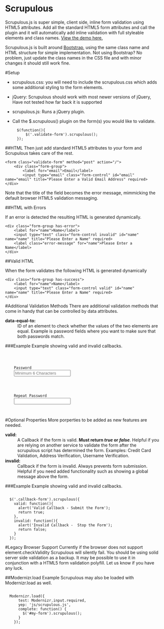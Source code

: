 Scrupulous
=======

Scrupulous.js is super simple, client side, inline form validation using HTML5 attributes. Add all the standard HTML5 form attributes and call the plugin and it will automatically add inline validation with full styleable elements and class names. <a href="http://zaneray.github.io/scrupulous/">View the demo here.</a>

Scrupulous.js is built around [Bootstrap](http://getbootstrap.com/), using the same class name and HTML structure for simple implementation. Not using Bootstrap? No problem, just update the class names in the CSS file and with minor changes it should still work fine. 

#Setup
* scrupulous.css: you will need to include the scrupulous.css which adds some additional styling to the form elements. 
* jQuery: Scrupulous should work with most newer versions of jQuery, Have not tested how far back it is supported
* scrupulous.js: Runs a jQuery plugin. 
* Call the $.scrupulous() plugin on the form(s) you would like to validate. 

		$(function(){
			$('.validate-form').scrupulous();	
		});

##HTML
Then just add standard HTML5 attributes to your form and Scrupulous takes care of the rest. 

	<form class="validate-form" method="post" action="/">
		<div class="form-group">
			<label for="email">Email</label>
			<input type="email" class="form-control" id="email" name="email" title="Please Enter a Valid Email Address" required>
    </div>
  </form>

Note that the title of the field becomes the error message, mimmicking the default browser HTML5 validation messaging.

##HTML with Errors

If an error is detected the resulting HTML is generated dynamically.

	<div class="form-group has-error">
		<label for="name">Name</label>
		<input type="text" class="form-control invalid" id="name" name="name" title="Please Enter a Name" required>
    	<label class="error-message" for="name">Please Enter a Name</label>
    </div>

##Valid HTML

When the form validates the following HTML is generated dynamically 

	<div class="form-group has-success">
		<label for="name">Name</label>
		<input type="text" class="form-control valid" id="name" name="name" title="Please Enter a Name" required>
	</div>

#Additional Validation Methods
There are additional validation methods that come in handy that can be controlled by data attributes. 

<dl>
<dt><b>data-equal-to:</b></dt>
<dd>ID of an element to check whether the values of the two elements are equal. Example is password fields where you want to make sure that both passwords match. </dd>
</dl>

###Example
Example showing valid and invalid callbacks.
<pre><code>
 <div class="form-group">
    <label for="inputpw">Password</label>
    <input type="password" pattern=".{6,}" class="form-control" id="inputpw" title="Passwords are at Least 6 Characters" placeholder="Minimum 6 Characters" required>
  </div>
  <div class="form-group">
    <label for="inputpwrepeat">Repeat Password</label>
    <input type="password" pattern=".{6,}" class="form-control" data-equal-to="inputpw" id="inputpwrepeat" title="Passwords Must Match" required>
  </div>
</code></pre>

#Optional Properties
More porperties to be added as new features are needed. 

<dl>
<dt><b>valid:</b></dt>
<dd>A Callback if the form is valid. <b>Must return <i>true</i> or <i>false</i></b>. Helpful if you are relying on another service to validate the form after the scrupulous script has determined the form. Examples: Credit Card Validation, Address Verification, Username Verification.</dd>
<dt><b>invalid:</b></dt>
<dd>Callback if the form is invalid. Always prevents form submission. Helpful if you need added functionality such as showing a global message above the form.</dd>
</dl>

###Example
Example showing valid and invalid callbacks.
<pre><code>
  $('.callback-form').scrupulous({
    valid: function(){
      alert('Valid Callback - Submit the Form');
      return true;
    },
    invalid: function(){
      alert('Invalid Callback -  Stop the Form');
      return false;
    }
  });
</code></pre>

#Legacy Browser Support
Currently if the browser does not support element.checkValidity Scrupulous will silently fail. You should be using solid server side validation as a backup. It may be possible to use it in conjunction with a HTML5 form validation polyfill. Let us know if you have any luck. 

##Modernizr.load Example
Scrupulous may also be loaded with Modernizr.load as well. 
<pre><code>
  Modernizr.load({
      test: Modernizr.input.required,
      yep: 'js/scrupulous.js',
      complete: function() {
        $('#my-form').scrupulous();
      }
    });
</code></pre>    


